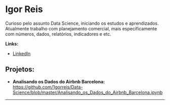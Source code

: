 # Igor Reis

Curioso pelo assunto Data Science, iniciando os estudos e aprendizados. Atualmente trabalho com planejamento comercial, mais especificamente com números, dados, relatórios, indicadores e etc.


**Links:**

* [LinkedIn](https://www.linkedin.com/in/igor-reis-635395105/)



## Projetos:

* **Analisando os Dados do Airbnb Barcelona:** https://github.com/1gorreis/Data-Science/blob/master/Analisando_os_Dados_do_Airbnb_Barcelona.ipynb

---




